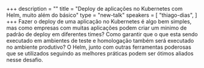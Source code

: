 +++
description = ""
title = "Deploy de aplicações no Kubernetes com Helm, muito além do básico"
type = "new-talk"
speakers = [
        "thiago-dias",
]
+++
Fazer o deploy de uma aplicação no Kubernetes é algo bem simples, mas como empresas com muitas aplicações podem criar um minimo de padrão de deploy em diferentes times? Como garantir que o que esta sendo executado em ambientes de teste e homologação também será executado no ambiente produtivo? O Helm, junto com outras ferramentas poderosas que se utilizados seguindo as melhores práticas podem ser ótimos aliados nesse desafio.